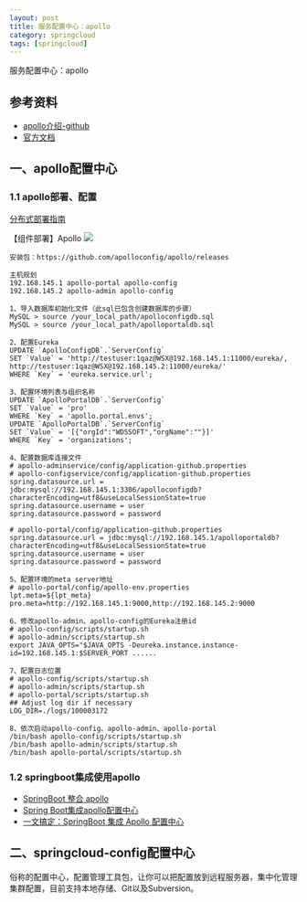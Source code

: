 ```yaml
---
layout: post
title: 服务配置中心：apollo
category: springcloud
tags: [springcloud]
---
```


服务配置中心：apollo

## 参考资料
- [apollo介绍-github](https://github.com/ctripcorp/apollo/wiki)
- [官方文档](https://www.apolloconfig.com/#/zh/design/apollo-introduction)

## 一、apollo配置中心

### 1.1 apollo部署、配置
[分布式部署指南](https://www.apolloconfig.com/#/zh/deployment/distributed-deployment-guide)  

【组件部署】Apollo
![](https://wdsheng0i.github.io/assets/images/2021/apollo/apollo.png)

``` 
安装包：https://github.com/apolloconfig/apollo/releases  

主机规划
192.168.145.1 apollo-portal apollo-config  
192.168.145.2 apollo-admin apollo-config  

1、导入数据库初始化文件（此sql已包含创建数据库的步骤）
MySQL > source /your_local_path/apolloconfigdb.sql
MySQL > source /your_local_path/apolloportaldb.sql

2、配置Eureka
UPDATE `ApolloConfigDB`.`ServerConfig` 
SET `Value` = 'http://testuser:1qaz@WSX@192.168.145.1:11000/eureka/,
http://testuser:1qaz@WSX@192.168.145.2:11000/eureka/'
WHERE `Key` = 'eureka.service.url';

3、配置环境列表与组织名称
UPDATE `ApolloPortalDB`.`ServerConfig` 
SET `Value` = 'pro' 
WHERE `Key` = 'apollo.portal.envs';
UPDATE `ApolloPortalDB`.`ServerConfig` 
SET `Value` = '[{"orgId":"WDSSOFT","orgName":""}]' 
WHERE `Key` = 'organizations';
 
4、配置数据库连接文件
# apollo-adminservice/config/application-github.properties
# apollo-configservice/config/application-github.properties
spring.datasource.url = jdbc:mysql://192.168.145.1:3306/apolloconfigdb?
characterEncoding=utf8&useLocalSessionState=true
spring.datasource.username = user
spring.datasource.password = password

# apollo-portal/config/application-github.properties
spring.datasource.url = jdbc:mysql://192.168.145.1/apolloportaldb?
characterEncoding=utf8&useLocalSessionState=true
spring.datasource.username = user
spring.datasource.password = password

5、配置环境的meta server地址
# apollo-portal/config/apollo-env.properties
lpt.meta=${lpt_meta}
pro.meta=http://192.168.145.1:9000,http://192.168.145.2:9000

6、修改apollo-admin、apollo-config的Eureka注册id
# apollo-config/scripts/startup.sh
# apollo-admin/scripts/startup.sh
export JAVA_OPTS="$JAVA_OPTS -Deureka.instance.instance-id=192.168.145.1:$SERVER_PORT ......

7、配置日志位置
# apollo-config/scripts/startup.sh
# apollo-admin/scripts/startup.sh
# apollo-portal/scripts/startup.sh
## Adjust log dir if necessary
LOG_DIR=./logs/100003172

8、依次启动apollo-config、apollo-admin、apollo-portal
/bin/bash apollo-config/scripts/startup.sh
/bin/bash apollo-admin/scripts/startup.sh
/bin/bash apollo-portal/scripts/startup.sh
```

### 1.2 springboot集成使用apollo
- [SpringBoot 整合 apollo](https://www.cnblogs.com/huanchupkblog/p/10509427.html)  
- [Spring Boot集成apollo配置中心](https://blog.csdn.net/lovelichao12/article/details/81013257)  
- [一文搞定：SpringBoot 集成 Apollo 配置中心](https://blog.csdn.net/qq_42046105/article/details/105108610)

## 二、springcloud-config配置中心
俗称的配置中心，配置管理工具包，让你可以把配置放到远程服务器，集中化管理集群配置，目前支持本地存储、Git以及Subversion。


  